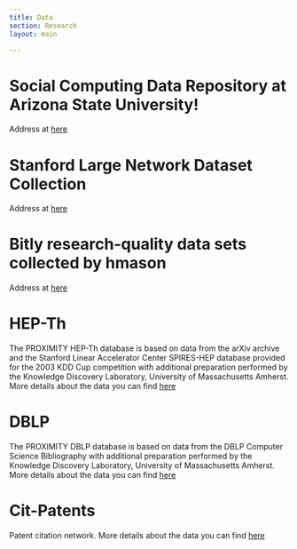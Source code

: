 ```yaml
---
title: Data
section: Research
layout: main

---
```


# Social Computing Data Repository at Arizona State University!
Address at [here](http://socialcomputing.asu.edu/pages/datasets)

# Stanford Large Network Dataset Collection
Address at [here](http://snap.stanford.edu/data/index.html)

# Bitly research-quality data sets collected by hmason #
Address at [here](https://bitly.com/bundles/hmason/1)

# HEP-Th
The PROXIMITY HEP-Th database is based on data from the arXiv archive and the Stanford Linear Accelerator Center SPIRES-HEP database provided for the 2003 KDD Cup competition with additional preparation performed by the Knowledge Discovery Laboratory, University of Massachusetts Amherst. More details about the data you can find [here](http://kdl.cs.umass.edu/data/hepth/hepth-info.html)

# DBLP
The PROXIMITY DBLP database is based on data from the DBLP Computer Science Bibliography with additional preparation performed by the Knowledge Discovery Laboratory, University of Massachusetts Amherst. More details about the data you can find [here](http://kdl.cs.umass.edu/data/dblp/dblp-info.html)

# Cit-Patents
Patent citation network. More details about the data you can find
[here](http://snap.stanford.edu/data/cit-Patents.html)


